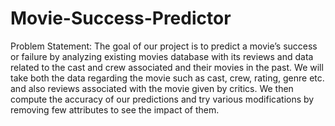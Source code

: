 # Movie-Success-Predictor

Problem Statement:
The goal of our project is to predict a movie’s success or failure by analyzing existing movies database with its reviews and data related to the cast and crew associated and their movies in the past. We will take both the data regarding the movie such as cast, crew, rating, genre etc. and also reviews associated with the movie given by critics. We  then compute the accuracy of our predictions and try various modifications by removing few attributes to see the impact of them.
